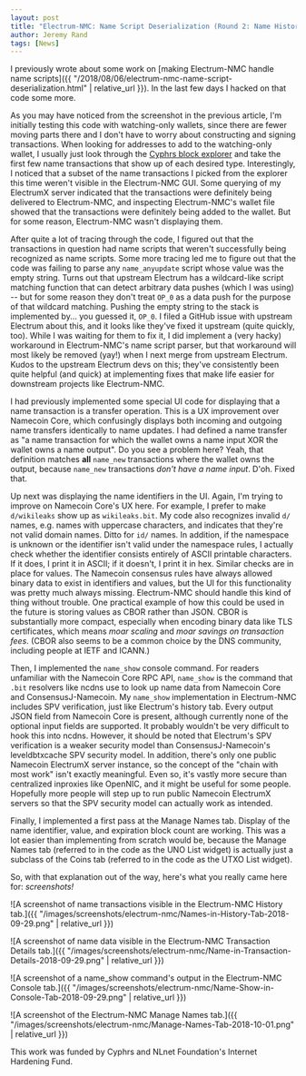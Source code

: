 ```yaml
---
layout: post
title: "Electrum-NMC: Name Script Deserialization (Round 2: Name History Display, Name Lookups, and Manage Names Tab)"
author: Jeremy Rand
tags: [News]
---
```


I previously wrote about some work on [making Electrum-NMC handle name scripts]({{ "/2018/08/06/electrum-nmc-name-script-deserialization.html" | relative_url }}).  In the last few days I hacked on that code some more.

As you may have noticed from the screenshot in the previous article, I'm initially testing this code with watching-only wallets, since there are fewer moving parts there and I don't have to worry about constructing and signing transactions.  When looking for addresses to add to the watching-only wallet, I usually just look through the [Cyphrs block explorer](https://namecoin.cyphrs.com/) and take the first few name transactions that show up of each desired type.  Interestingly, I noticed that a subset of the name transactions I picked from the explorer this time weren't visible in the Electrum-NMC GUI.  Some querying of my ElectrumX server indicated that the transactions were definitely being delivered to Electrum-NMC, and inspecting Electrum-NMC's wallet file showed that the transactions were definitely being added to the wallet.  But for some reason, Electrum-NMC wasn't displaying them.

After quite a lot of tracing through the code, I figured out that the transactions in question had name scripts that weren't successfully being recognized as name scripts.  Some more tracing led me to figure out that the code was failing to parse any `name_anyupdate` script whose value was the empty string.  Turns out that upstream Electrum has a wildcard-like script matching function that can detect arbitrary data pushes (which I was using) -- but for some reason they don't treat `OP_0` as a data push for the purpose of that wildcard matching.  Pushing the empty string to the stack is implemented by... you guessed it, `OP_0`.  I filed a GitHub issue with upstream Electrum about this, and it looks like they've fixed it upstream (quite quickly, too).  While I was waiting for them to fix it, I did implement a (very hacky) workaround in Electrum-NMC's name script parser, but that workaround will most likely be removed (yay!) when I next merge from upstream Electrum.  Kudos to the upstream Electrum devs on this; they've consistently been quite helpful (and quick) at implementing fixes that make life easier for downstream projects like Electrum-NMC.

I had previously implemented some special UI code for displaying that a name transaction is a transfer operation.  This is a UX improvement over Namecoin Core, which confusingly displays both incoming and outgoing name transfers identically to name updates.  I had defined a name transfer as "a name transaction for which the wallet owns a name input XOR the wallet owns a name output".  Do you see a problem here?  Yeah, that definition matches **all** `name_new` transactions where the wallet owns the output, because `name_new` transactions *don't have a name input*.  D'oh.  Fixed that.

Up next was displaying the name identifiers in the UI.  Again, I'm trying to improve on Namecoin Core's UX here.  For example, I prefer to make `d/wikileaks` show up as `wikileaks.bit`.  My code also recognizes invalid `d/` names, e.g. names with uppercase characters, and indicates that they're not valid domain names.  Ditto for `id/` names.  In addition, if the namespace is unknown or the identifier isn't valid under the namespace rules, I actually check whether the identifier consists entirely of ASCII printable characters.  If it does, I print it in ASCII; if it doesn't, I print it in hex.  Similar checks are in place for values.  The Namecoin consensus rules have always allowed binary data to exist in identifiers and values, but the UI for this functionality was pretty much always missing.  Electrum-NMC should handle this kind of thing without trouble.  One practical example of how this could be used in the future is storing values as CBOR rather than JSON.  CBOR is substantially more compact, especially when encoding binary data like TLS certificates, which means *moar scaling* and *moar savings on transaction fees*.  (CBOR also seems to be a common choice by the DNS community, including people at IETF and ICANN.)

Then, I implemented the `name_show` console command.  For readers unfamiliar with the Namecoin Core RPC API, `name_show` is the command that `.bit` resolvers like ncdns use to look up name data from Namecoin Core and ConsensusJ-Namecoin.  My `name_show` implementation in Electrum-NMC includes SPV verification, just like Electrum's history tab.  Every output JSON field from Namecoin Core is present, although currently none of the optional input fields are supported.  It probably wouldn't be very difficult to hook this into ncdns.  However, it should be noted that Electrum's SPV verification is a weaker security model than ConsensusJ-Namecoin's leveldbtxcache SPV security model.  In addition, there's only one public Namecoin ElectrumX server instance, so the concept of the "chain with most work" isn't exactly meaningful.  Even so, it's vastly more secure than centralized inproxies like OpenNIC, and it might be useful for some people.  Hopefully more people will step up to run public Namecoin ElectrumX servers so that the SPV security model can actually work as intended.

Finally, I implemented a first pass at the Manage Names tab.  Display of the name identifier, value, and expiration block count are working.  This was a lot easier than implementing from scratch would be, because the Manage Names tab (referred to in the code as the UNO List widget) is actually just a subclass of the Coins tab (referred to in the code as the UTXO List widget).

So, with that explanation out of the way, here's what you really came here for: *screenshots!*

![A screenshot of name transactions visible in the Electrum-NMC History tab.]({{ "/images/screenshots/electrum-nmc/Names-in-History-Tab-2018-09-29.png" | relative_url }})

![A screenshot of name data visible in the Electrum-NMC Transaction Details tab.]({{ "/images/screenshots/electrum-nmc/Name-in-Transaction-Details-2018-09-29.png" | relative_url }})

![A screenshot of a name_show command's output in the Electrum-NMC Console tab.]({{ "/images/screenshots/electrum-nmc/Name-Show-in-Console-Tab-2018-09-29.png" | relative_url }})

![A screenshot of the Electrum-NMC Manage Names tab.]({{ "/images/screenshots/electrum-nmc/Manage-Names-Tab-2018-10-01.png" | relative_url }})

This work was funded by Cyphrs and NLnet Foundation's Internet Hardening Fund.
